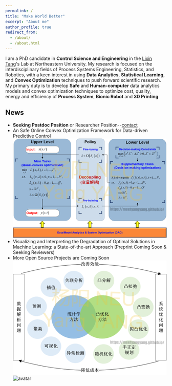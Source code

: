 ```yaml
---
permalink: /
title: "Make World Better"
excerpt: "About me"
author_profile: true
redirect_from: 
  - /about/
  - /about.html
---
```


I am a PhD candidate in **Control Science and Engineering** in the [Lixin Tang](https://scholar.google.com/citations?hl=en&user=qCz1I68AAAAJ)'s Lab at Northeastern University. My research is focused on the interdisciplinary fields of Process Systems Engineering, Statistics, and Robotics, with a keen interest in using **Data Analytics**, **Statistical Learning**, and **Convex Optimization** techniques to push forward scientific research.
My primary duty is to develop **Safe** and **Human-computer** data analytics models and convex optimization techniques to optimize cost, quality, energy and efficiency of **Process System**, **Bionic Robot** and **3D Printing**.&nbsp;
## News
* **Seeking Postdoc Position** or Researcher Position--[contact](yang_cmu@icloud.com)
* An Safe Online Convex Optimization Framework for Data-driven Predictive Control  
![avatar](/images/cv4.png)
* Visualizing and Interpreting the Degradation of Optimal Solutions in Machine Learning: a State-of-the-art Approach (Preprint Coming Soon & Seeking Reviewers)
* More Open Source Projects are Coming Soon  
![avatar](/images/cv1.png)  
![avatar](/images/cv2.png)
